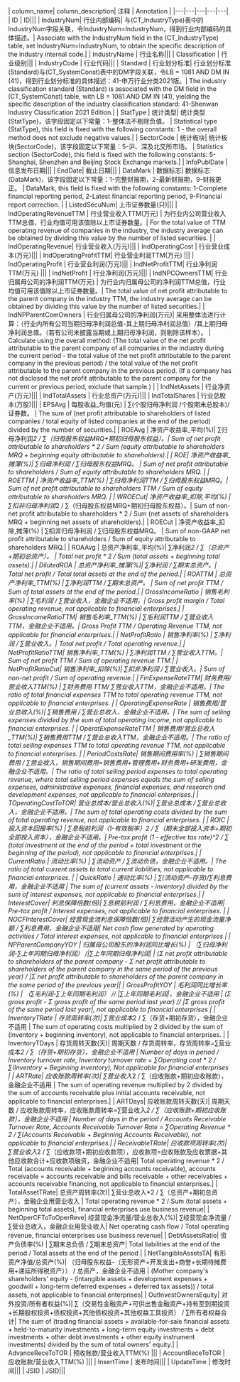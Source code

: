 | column_name| column_description| 注释 | Annotation |
|---|---|---|---|---|
| ID | ID|||
| IndustryNum| 行业内部编码| 与(CT_IndustryType)表中的IndustryNum字段关联，令IndustryNum=IndustryNum，得到行业内部编码的具体描述。| Associate with the IndustryNum field in the (CT_IndustryType) table, set IndustryNum=IndustryNum, to obtain the specific description of the industry internal code.|
| IndustryName | 行业名称|||
| Classification | 行业级别|||
| IndustryCode | 行业代码|||
| Standard | 行业划分标准| 行业划分标准(Standard)与(CT_SystemConst)表中的DM字段关联，令LB = 1081 AND DM IN (41)，得到行业划分标准的具体描述：41-申万行业分类2021版。| The industry classification standard (Standard) is associated with the DM field in the (CT_SystemConst) table, with LB = 1081 AND DM IN (41), yielding the specific description of the industry classification standard: 41-Shenwan Industry Classification 2021 Edition.|
| StatType | 统计类型| 统计类型(StatType)，该字段固定以下常量：1-整体法不剔除负值。 | Statistical type (StatType), this field is fixed with the following constants: 1 - the overall method does not exclude negative values.|
| SectorCode | 统计板块| 统计板块(SectorCode)，该字段固定以下常量：5-沪、深及北交所市场。 | Statistics section (SectorCode), this field is fixed with the following constants: 5-Shanghai, Shenzhen and Beijing Stock Exchange markets.|
| InfoPublDate | 信息发布日期|||
| EndDate| 截止日期|||
| DataMark | 数据标志| 数据标志(DataMark)，该字段固定以下常量：1-完整财报期，2-最新财报期，9-财报更正。 | DataMark, this field is fixed with the following constants: 1-Complete financial reporting period, 2-Latest financial reporting period, 9-Financial report correction. |
| ListedSecuNum| 上市证券数量(只)|||
| IndOperatingRevenueTTM | 行业营业收入TTM(万元) | 为行业内公司营业收入TTM总值，行业均值可用该值除以上市证券数量。| For the total value of TTM operating revenue of companies in the industry, the industry average can be obtained by dividing this value by the number of listed securities. |
| IndOperatingRevenue| 行业营业收入(万元)|||
| IndOperatingCost | 行业营业成本(万元)|||
| IndOperatingProfitTTM| 行业营业利润TTM(万元) |||
| IndOperatingProfit | 行业营业利润(万元)|||
| IndNetProfitTTM| 行业净利润TTM(万元) |||
| IndNetProfit | 行业净利润(万元)|||
| IndNPCOwnersTTM| 行业归属母公司的净利润TTM(万元) | 为行业内归属母公司的净利润TTM总值，行业均值可用该值除以上市证券数量。| The total value of net profit attributable to the parent company in the industry TTM, the industry average can be obtained by dividing this value by the number of listed securities.|
| IndNPParentComOwners | 行业归属母公司的净利润(万元)| 采用整体法进行计算：（行业内所有公司当期归母净利润总值-其上期归母净利润总值）/其上期归母净利润总值。（若有公司未披露当期或上期归母净利润，则剔除该样本）。 | Calculate using the overall method: (The total value of the net profit attributable to the parent company of all companies in the industry during the current period - the total value of the net profit attributable to the parent company in the previous period) / the total value of the net profit attributable to the parent company in the previous period. (If a company has not disclosed the net profit attributable to the parent company for the current or previous period, exclude that sample.) |
| IndNetAssets | 行业净资产(万元)|||
| IndTotalAssets | 行业总资产(万元)|||
| IndTotalShares | 行业总股本(万股)|||
| EPSAvg | 每股收益_均值(元) | ∑(个股归母净利润 /个股期末总股本)/证券数。 | The sum of (net profit attributable to shareholders of listed companies / total equity of listed companies at the end of the period) divided by the number of securities.|
| ROEAvg | 净资产收益率_平均(%)| ∑归母净利润*2 / ∑（归母股东权益MRQ+期初归母股东权益）。| Sum of net profit attributable to shareholders * 2 / Sum (equity attributable to shareholders MRQ + beginning equity attributable to shareholders).|
| ROE| 净资产收益率_摊薄(%)| ∑归母净利润 / ∑归母股东权益MRQ。 | Sum of net profit attributable to shareholders / Sum of equity attributable to shareholders MRQ. |
| ROETTM | 净资产收益率_TTM(%) | ∑归母净利润TTM / ∑归母股东权益MRQ。| Sum of net profit attributable to shareholders TTM / Sum of equity attributable to shareholders MRQ. |
| WROECut| 净资产收益率_扣除,平均(%) | ∑扣非归母净利润*2 / ∑（归母股东权益MRQ+期初归母股东权益）。| Sum of non-net profit attributable to shareholders * 2 / Sum (net assets of shareholders MRQ + beginning net assets of shareholders).|
| ROECut | 净资产收益率_扣除,摊薄(%) | ∑扣非归母净利润 / ∑归母股东权益MRQ。 | Sum of non-GAAP net profit attributable to shareholders / Sum of equity attributable to shareholders MRQ.|
| ROAAvg | 总资产净利率_平均(%)| ∑净利润*2 / ∑（总资产+期初总资产）。 | Total net profit * 2 / Sum (total assets + beginning total assets).|
| DilutedROA | 总资产净利率_摊薄(%)| ∑净利润 / ∑期末总资产。| Total net profit / Total total assets at the end of the period.|
| ROATTM | 总资产净利率_TTM(%) | ∑净利润TTM / ∑期末总资产。 | Sum of net profit TTM / Sum of total assets at the end of the period.|
| GrossIncomeRatio | 销售毛利率(%) | ∑毛利润 / ∑营业收入，金融企业不适用。| Gross profit margin / Total operating revenue, not applicable to financial enterprises.|
| GrossIncomeRatioTTM| 销售毛利率_TTM(%) | ∑毛利润TTM / ∑营业收入TTM，金融企业不适用。| Gross Profit TTM / Operating Revenue TTM, not applicable for financial enterprises.|
| NetProfitRatio | 销售净利率(%) | ∑净利润 / ∑营业收入。| Total net profit / Total operating revenue.|
| NetProfitRatioTTM| 销售净利率_TTM(%) | ∑净利润TTM / ∑营业收入TTM。| Sum of net profit TTM / Sum of operating revenue TTM.|
| NetProfitRatioCut| 销售净利率_扣除(%)| ∑扣非净利润 / ∑营业收入。| Sum of non-net profit / Sum of operating revenue.|
| FinExpenseRateTTM| 财务费用/营业收入TTM(%) | ∑财务费用 TTM/ ∑营业收入TTM，金融企业不适用。| The ratio of total financial expenses TTM to total operating revenue TTM, not applicable to financial enterprises. |
| OperatingExpenseRate | 销售费用/营业总收入(%)| ∑销售费用 / ∑营业总收入，金融企业不适用。| The sum of selling expenses divided by the sum of total operating income, not applicable to financial enterprises. |
| OperatExpenseRateTTM | 销售费用/营业总收入_TTM(%)| ∑销售费用TTM / ∑营业总收入TTM，金融企业不适用。| The ratio of total selling expenses TTM to total operating revenue TTM, not applicable to financial enterprises. |
| PeriodCostsRate| 销售期间费用率(%) | ∑销售期间费用 / ∑营业收入，销售期间费用=销售费用+管理费用+财务费用+研发费用，金融企业不适用。| The ratio of total selling period expenses to total operating revenue, where total selling period expenses equals the sum of selling expenses, administrative expenses, financial expenses, and research and development expenses, not applicable to financial enterprises.|
| TOperatingCostToTOR| 营业总成本/营业总收入(%)| ∑营业总成本 / ∑营业总收入，金融企业不适用。| The sum of total operating costs divided by the sum of total operating revenue, not applicable to financial enterprises. |
| ROIC | 投入资本回报率(%) | ∑息税前利润（1-有效税率）2 / ∑（期末全部投入资本+期初全部投入资本），金融企业不适用。| Pre-tax profit (1 - effective tax rate)^2 / ∑ (total investment at the end of the period + total investment at the beginning of the period), not applicable to financial enterprises.|
| CurrentRatio | 流动比率(%) | ∑流动资产 / ∑流动负债，金融企业不适用。| The ratio of total current assets to total current liabilities, not applicable to financial enterprises. |
| QuickRatio | 速动比率(%) | ∑(流动资产-存货)/∑利息费用，金融企业不适用 | The sum of (current assets - inventory) divided by the sum of interest expenses, not applicable to financial enterprises.|
| InterestCover| 利息保障倍数(倍)| ∑息税前利润 / ∑利息费用，金融企业不适用| Pre-tax profit / Interest expenses, not applicable to financial enterprises. |
| NOCFInterestCover| 经营现金流利息保障倍数(倍)| ∑经营活动产生的现金流量净额 / ∑利息费用，金融企业不适用| Net cash flow generated by operating activities / Total interest expenses, not applicable to financial enterprises |
| NPParentCompanyYOY | 归属母公司股东的净利润同比增长(%) | （∑归母净利润-∑上年同期归母净利润） /|∑上年同期归母净利润| | (Σ net profit attributable to shareholders of the parent company - Σ net profit attributable to shareholders of the parent company in the same period of the previous year) / |Σ net profit attributable to shareholders of the parent company in the same period of the previous year||
| GrossProfitYOY | 毛利润同比增长率(%) | （∑毛利润-∑上年同期毛利润） // |∑上年同期毛利润|，金融企业不适用 | (Σ gross profit - Σ gross profit of the same period last year) // |Σ gross profit of the same period last year|, not applicable to financial enterprises |
| InventoryTRate | 存货周转率(次)| ∑营业成本*2 / ∑（存货+期初存货），金融企业不适用 | The sum of operating costs multiplied by 2 divided by the sum of (inventory + beginning inventory), not applicable to financial enterprises. |
| InventoryTDays | 存货周转天数(天)| 周期天数 / 存货周转率，存货周转率=∑营业成本*2 / ∑（存货+期初存货），金融企业不适用 | Number of days in period / Inventory turnover rate, Inventory turnover rate = ∑Operating cost * 2 / ∑(Inventory + Beginning inventory), Not applicable for financial enterprises |
| ARTRate| 应收账款周转率(次)| ∑营业收入*2 / ∑（应收账款+期初应收账款），金融企业不适用 | The sum of operating revenue multiplied by 2 divided by the sum of accounts receivable plus initial accounts receivable, not applicable to financial enterprises.|
| ARTDays| 应收账款周转天数(天)| 周期天数 / 应收账款周转率，应收账款周转率=∑营业收入*2 / ∑（应收账款+期初应收账款），金融企业不适用 | Number of days in the period / Accounts Receivable Turnover Rate, Accounts Receivable Turnover Rate = ∑Operating Revenue * 2 / ∑(Accounts Receivable + Beginning Accounts Receivable), not applicable to financial enterprises.|
| ReceivableTRate| 应收款项周转率(次)| ∑营业收入*2 / ∑（应收款项+期初应收款项），应收款项=应收账款及应收票据+其他应收款合计+应收款项融资，金融企业不适用| Total operating revenue * 2 / Total (accounts receivable + beginning accounts receivable), accounts receivable = accounts receivable and bills receivable + other receivables + accounts receivable financing, not applicable to financial enterprises.|
| TotalAssetTRate| 总资产周转率(次)| ∑营业总收入*2 / ∑（总资产+期初总资产），金融企业用营业收入 | Total operating revenue * 2 / Sum (total assets + beginning total assets), financial enterprises use business revenue|
| NetOperCFToToOperReve| 经营现金净流量/营业总收入(%)| ∑经营现金净流量 / ∑营业总收入，金融企业用营业收入| Net operating cash flow / Total operating revenue, financial enterprises use business revenue|
| DebtAssetsRatio| 资产负债率(%) | ∑期末总负债 / ∑期末总资产| Total liabilities at the end of the period / Total assets at the end of the period |
| NetTangibleAssetsTA| 有形资产净值/总资产(%)| （归母股东权益-（无形资产+开发支出+商誉+长期待摊费用+递延所得税资产）） / 总资产，金融企业不适用 | (Mother company's shareholders' equity - (intangible assets + development expenses + goodwill + long-term deferred expenses + deferred tax assets)) / total assets, not applicable to financial enterprises|
| OutInvestOwnersEquity| 对外投资/所有者权益(%)| ∑（交易性金融资产+可供出售金融资产+持有至到期投资+长期股权投资+债权投资+其他债权投资+其他权益工具投资） / ∑所有者权益合计| The sum of (trading financial assets + available-for-sale financial assets + held-to-maturity investments + long-term equity investments + debt investments + other debt investments + other equity instrument investments) divided by the sum of total owners' equity.|
| AdvanceReceToTOR | 预收账款/营业收入TTM(%) |||
| AccountReceToTOR | 应收账款/营业收入TTM(%) |||
| InsertTime | 发布时间|||
| UpdateTime | 修改时间|||
| JSID | JSID|||